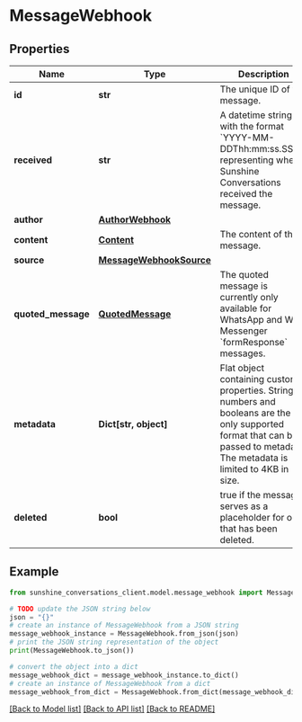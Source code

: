# MessageWebhook


## Properties

Name | Type | Description | Notes
------------ | ------------- | ------------- | -------------
**id** | **str** | The unique ID of the message. | [optional] 
**received** | **str** | A datetime string with the format &#x60;YYYY-MM-DDThh:mm:ss.SSSZ&#x60; representing when Sunshine Conversations received the message. | [optional] 
**author** | [**AuthorWebhook**](AuthorWebhook.md) |  | [optional] 
**content** | [**Content**](Content.md) | The content of the message. | [optional] 
**source** | [**MessageWebhookSource**](MessageWebhookSource.md) |  | [optional] 
**quoted_message** | [**QuotedMessage**](QuotedMessage.md) | The quoted message is currently only available for WhatsApp and Web Messenger &#x60;formResponse&#x60; messages. | [optional] 
**metadata** | **Dict[str, object]** | Flat object containing custom properties. Strings, numbers and booleans  are the only supported format that can be passed to metadata. The metadata is limited to 4KB in size.  | [optional] 
**deleted** | **bool** | true if the message serves as a placeholder for one that has been deleted. | [optional] 

## Example

```python
from sunshine_conversations_client.model.message_webhook import MessageWebhook

# TODO update the JSON string below
json = "{}"
# create an instance of MessageWebhook from a JSON string
message_webhook_instance = MessageWebhook.from_json(json)
# print the JSON string representation of the object
print(MessageWebhook.to_json())

# convert the object into a dict
message_webhook_dict = message_webhook_instance.to_dict()
# create an instance of MessageWebhook from a dict
message_webhook_from_dict = MessageWebhook.from_dict(message_webhook_dict)
```
[[Back to Model list]](../README.md#documentation-for-models) [[Back to API list]](../README.md#documentation-for-api-endpoints) [[Back to README]](../README.md)


